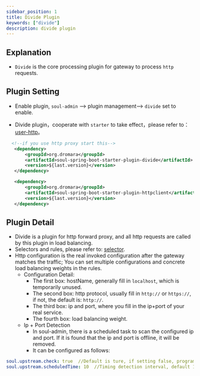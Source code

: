 ```yaml
---
sidebar_position: 1
title: Divide Plugin
keywords: ["divide"]
description: divide plugin
---
```


## Explanation

* `Divide` is the core processing plugin for gateway to process `http` requests.

## Plugin Setting

* Enable plugin, `soul-admin` --> plugin management--> `divide` set to enable.

* Divide plugin，cooperate with `starter` to take effect，please refer to：[user-http](../http-proxy)。

```xml
  <!--if you use http proxy start this-->
   <dependency>
       <groupId>org.dromara</groupId>
       <artifactId>soul-spring-boot-starter-plugin-divide</artifactId>
       <version>${last.version}</version>
   </dependency>

   <dependency>
       <groupId>org.dromara</groupId>
       <artifactId>soul-spring-boot-starter-plugin-httpclient</artifactId>
       <version>${last.version}</version>
   </dependency>

```

## Plugin Detail

* Divide is a plugin for http forward proxy, and all http requests are called by this plugin in load balancing.
* Selectors and rules, please refer to: [selector](../selector-and-rule).
* Http configuration is the real invoked configuration after the gateway matches the traffic; You can set multiple configurations and concrete load balancing weights in the rules.
  * Configuration Detail:
     * The first box: hostName, generally fill in `localhost`, which is temporarily unused.  
     * The second box: http protocol, usually fill in ` http:// ` or ` https:// `, if not, the default is: ` http:// `.
     * The third box: ip and port, where you fill in the ip+port of your real service.
     * The fourth box: load balancing weight.   
  * Ip + Port Detection
     * In soul-admin, there is a scheduled task to scan the configured ip and port. If it is found that the ip and port is offline, it will be removed.
     * It can be configured as follows:

```yaml
soul.upstream.check: true  //Default is ture, if setting false, program will not detect.
soul.upstream.scheduledTime: 10  //Timing detection interval, default 10 seconds.
 ```  
  
 
